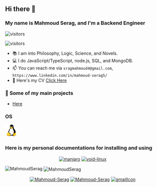 ## Hi there 👋

### My name is Mahmoud Serag, and I'm a Backend Engineer

<p align="left" >
  <img alt="visitors" src="https://img.shields.io/badge/Backend-Engineer-sucess" />
</p>

<p align="left" >
  <img alt="visitors" src="https://visitor-badge.glitch.me/badge?page_id=MahmoudSerag.visitor.svg" />
</p>

- 📚 I am into Philosophy, Logic, Science, and Novels.
- 💻 I do JavaScript/TypeScript, node.js, SQL, and MongoDB.
- 📫 You can reach me via `sragmahmoud4@gmail.com`, `https://www.linkedin.com/in/mahmoud-serag5/`
- 📄 Here's my CV [Click Here](https://drive.google.com/file/d/1iN-jnwUMfMXz9pMQGieBY6-SkzKNSqZ5/view?usp=share_link)

### 🚀 Some of my main projects
- [Here]([https://github.com/MahmoudSerag](https://github.com/MahmoudSerag?tab=repositories))

### OS
<p align="left"> 
  <a href="https://www.linux.org/" target="_blank"> 
    <img src="https://raw.githubusercontent.com/devicons/devicon/master/icons/linux/linux-original.svg" alt="linux" width="40" height="40"/>
  </a>
</p>

### Here is my personal documentations for installing and using
<p align="center">
<a href="https://pastoral-passbook-c2a.notion.site/Manjaro-f3fe3132e4364db3b6ef8509cf43e783" target="blank"><img align="center" src="https://upload.wikimedia.org/wikipedia/commons/thumb/3/3e/Manjaro-logo.svg/2048px-Manjaro-logo.svg.png" alt="manjaro" height="40" width="40" /></a>
<a href="https://pastoral-passbook-c2a.notion.site/Void-Linux-756ecbe19e724bc9ad5bc5efc5dd93a3" target="blank"><img align="center" src="https://pastoral-passbook-c2a.notion.site/image/https%3A%2F%2Fvoidlinux.org%2Fassets%2Fimg%2Fvoid_bg.png" alt="void-linux" height="40" width="40" /></a>
</p>

<p><img align="left" src="https://github-readme-stats.vercel.app/api/top-langs?username=MahmoudSerag&show_icons=true&locale=en&layout=compact" alt="MahmoudSerag" /></p>

<p>&nbsp;<img align="center" src="https://github-readme-stats.vercel.app/api?username=MahmoudSerag&show_icons=true&locale=en" alt="MahmoudSerag" /></p>

<p align="center">
<a href="https://www.linkedin.com/in/mahmoud-serag5/" target="blank"><img align="center" src="https://raw.githubusercontent.com/rahuldkjain/github-profile-readme-generator/master/src/images/icons/Social/linked-in-alt.svg" alt="Mahmoud-Serag" height="35" width="40" /></a>
<a href="https://leetcode.com/sragmahmoud4/" target="blank"><img align="center" src="https://upload.wikimedia.org/wikipedia/commons/8/8e/LeetCode_Logo_1.png" alt="Mahmoud-Serag" height="40" width="40" /></a>
 <a href="mailto:sragmahmoud4@gmail.com"><img align="center" alt="gmailIcon" src="https://ssl.gstatic.com/ui/v1/icons/mail/rfr/gmail.ico" height="40" width="40" /></a>
</p>
